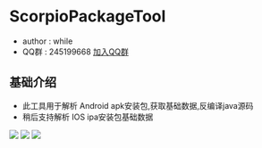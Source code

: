 # ScorpioPackageTool #
* author : while
* QQ群 : 245199668 [加入QQ群](http://shang.qq.com/wpa/qunwpa?idkey=8ef904955c52f7b3764403ab81602b9c08b856f040d284f7e2c1d05ed3428de8)

## 基础介绍
* 此工具用于解析 Android apk安装包,获取基础数据,反编译java源码
* 稍后支持解析 IOS ipa安装包基础数据

![](https://github.com/qingfeng346/ScorpioPackageTool/raw/master/screenshot/1.png)
![](https://github.com/qingfeng346/ScorpioPackageTool/raw/master/screenshot/2.png)
![](https://github.com/qingfeng346/ScorpioPackageTool/raw/master/screenshot/3.png)